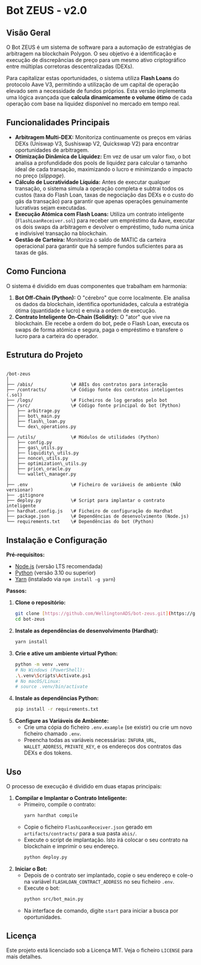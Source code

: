 # Bot ZEUS - v2.0

## Visão Geral

O Bot ZEUS é um sistema de software para a automação de estratégias de arbitragem na blockchain Polygon. O seu objetivo é a identificação e execução de discrepâncias de preço para um mesmo ativo criptográfico entre múltiplas corretoras descentralizadas (DEXs).

Para capitalizar estas oportunidades, o sistema utiliza **Flash Loans** do protocolo Aave V3, permitindo a utilização de um capital de operação elevado sem a necessidade de fundos próprios. Esta versão implementa uma lógica avançada que **calcula dinamicamente o volume ótimo** de cada operação com base na liquidez disponível no mercado em tempo real.

## Funcionalidades Principais

* **Arbitragem Multi-DEX:** Monitoriza continuamente os preços em várias DEXs (Uniswap V3, Sushiswap V2, Quickswap V2) para encontrar oportunidades de arbitragem.
* **Otimização Dinâmica de Liquidez:** Em vez de usar um valor fixo, o bot analisa a profundidade dos pools de liquidez para calcular o tamanho ideal de cada transação, maximizando o lucro e minimizando o impacto no preço (*slippage*).
* **Cálculo de Lucratividade Líquida:** Antes de executar qualquer transação, o sistema simula a operação completa e subtrai todos os custos (taxa do Flash Loan, taxas de negociação das DEXs e o custo do gás da transação) para garantir que apenas operações genuinamente lucrativas sejam executadas.
* **Execução Atómica com Flash Loans:** Utiliza um contrato inteligente (`FlashLoanReceiver.sol`) para receber um empréstimo da Aave, executar os dois swaps da arbitragem e devolver o empréstimo, tudo numa única e indivisível transação na blockchain.
* **Gestão de Carteira:** Monitoriza o saldo de MATIC da carteira operacional para garantir que há sempre fundos suficientes para as taxas de gás.

## Como Funciona

O sistema é dividido em duas componentes que trabalham em harmonia:

1.  **Bot Off-Chain (Python):** O "cérebro" que corre localmente. Ele analisa os dados da blockchain, identifica oportunidades, calcula a estratégia ótima (quantidade e lucro) e envia a ordem de execução.
2.  **Contrato Inteligente On-Chain (Solidity):** O "ator" que vive na blockchain. Ele recebe a ordem do bot, pede o Flash Loan, executa os swaps de forma atómica e segura, paga o empréstimo e transfere o lucro para a carteira do operador.

## Estrutura do Projeto

```

/bot-zeus
│
├── /abis/              \# ABIs dos contratos para interação
├── /contracts/         \# Código fonte dos contratos inteligentes (.sol)
├── /logs/              \# Ficheiros de log gerados pelo bot
├── /src/               \# Código fonte principal do bot (Python)
│   ├── arbitrage.py
│   ├── bot\_main.py
│   ├── flash\_loan.py
│   └── dex\_operations.py
│
├── /utils/             \# Módulos de utilidades (Python)
│   ├── config.py
│   ├── gas\_utils.py
│   ├── liquidity\_utils.py
│   ├── nonce\_utils.py
│   ├── optimization\_utils.py
│   ├── price\_oracle.py
│   └── wallet\_manager.py
│
├── .env                \# Ficheiro de variáveis de ambiente (NÃO versionar)
├── .gitignore
├── deploy.py           \# Script para implantar o contrato inteligente
├── hardhat.config.js   \# Ficheiro de configuração do Hardhat
├── package.json        \# Dependências de desenvolvimento (Node.js)
└── requirements.txt    \# Dependências do bot (Python)

````

## Instalação e Configuração

**Pré-requisitos:**

* [Node.js](https://nodejs.org/) (versão LTS recomendada)
* [Python](https://www.python.org/) (versão 3.10 ou superior)
* [Yarn](https://yarnpkg.com/) (instalado via `npm install -g yarn`)

**Passos:**

1.  **Clone o repositório:**
    ```bash
    git clone [https://github.com/WellingtonADS/bot-zeus.git](https://github.com/WellingtonADS/bot-zeus.git)
    cd bot-zeus
    ```
2.  **Instale as dependências de desenvolvimento (Hardhat):**
    ```bash
    yarn install
    ```
3.  **Crie e ative um ambiente virtual Python:**
    ```bash
    python -m venv .venv
    # No Windows (PowerShell):
    .\.venv\Scripts\Activate.ps1
    # No macOS/Linux:
    # source .venv/bin/activate
    ```
4.  **Instale as dependências Python:**
    ```bash
    pip install -r requirements.txt
    ```
5.  **Configure as Variáveis de Ambiente:**
    * Crie uma cópia do ficheiro `.env.example` (se existir) ou crie um novo ficheiro chamado `.env`.
    * Preencha todas as variáveis necessárias: `INFURA_URL`, `WALLET_ADDRESS`, `PRIVATE_KEY`, e os endereços dos contratos das DEXs e dos tokens.

## Uso

O processo de execução é dividido em duas etapas principais:

1.  **Compilar e Implantar o Contrato Inteligente:**
    * Primeiro, compile o contrato:
        ```bash
        yarn hardhat compile
        ```
    * Copie o ficheiro `FlashLoanReceiver.json` gerado em `artifacts/contracts/` para a sua pasta `abis/`.
    * Execute o script de implantação. Isto irá colocar o seu contrato na blockchain e imprimir o seu endereço.
        ```bash
        python deploy.py
        ```
2.  **Iniciar o Bot:**
    * Depois de o contrato ser implantado, copie o seu endereço e cole-o na variável `FLASHLOAN_CONTRACT_ADDRESS` no seu ficheiro `.env`.
    * Execute o bot:
        ```bash
        python src/bot_main.py
        ```
    * Na interface de comando, digite `start` para iniciar a busca por oportunidades.

## Licença

Este projeto está licenciado sob a Licença MIT. Veja o ficheiro `LICENSE` para mais detalhes.
````
